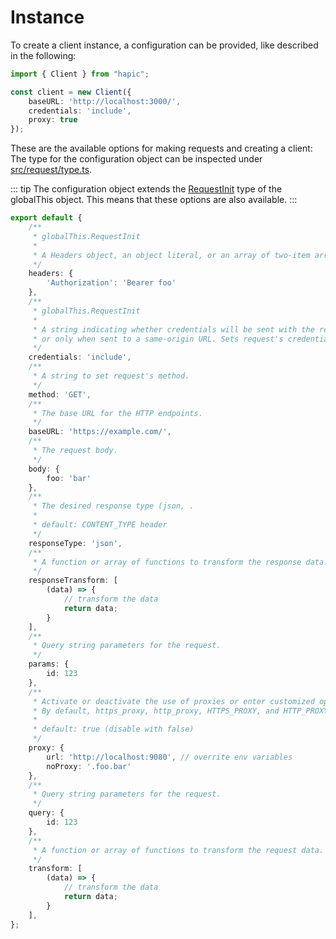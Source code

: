 # Instance

To create a client instance, a configuration can be provided,
like described in the following:

```typescript
import { Client } from "hapic";

const client = new Client({
    baseURL: 'http://localhost:3000/',
    credentials: 'include',
    proxy: true
});
```

These are the available options for making requests and creating a client:
The type for the configuration object can be inspected under [src/request/type.ts](https://github.com/tada5hi/hapic/tree/master/packages/client/src/request/type.ts).

::: tip
The configuration object extends the [RequestInit](https://developer.mozilla.org/en-US/docs/Web/API/Request/Request#options) type of the globalThis object.
This means that these options are also available.
:::

```typescript
export default {
    /**
     * globalThis.RequestInit
     *
     * A Headers object, an object literal, or an array of two-item arrays to set request's headers.
     */
    headers: {
        'Authorization': 'Bearer foo'
    },
    /**
     * globalThis.RequestInit
     *
     * A string indicating whether credentials will be sent with the request always, never,
     * or only when sent to a same-origin URL. Sets request's credentials.
     */
    credentials: 'include',
    /**
     * A string to set request's method.
     */
    method: 'GET',
    /**
     * The base URL for the HTTP endpoints.
     */
    baseURL: 'https://example.com/',
    /**
     * The request body.
     */
    body: {
        foo: 'bar'
    },
    /**
     * The desired response type (json, .
     *
     * default: CONTENT_TYPE header
     */
    responseType: 'json',
    /**
     * A function or array of functions to transform the response data.
     */
    responseTransform: [
        (data) => {
            // transform the data
            return data;
        }
    ],
    /**
     * Query string parameters for the request.
     */
    params: {
        id: 123
    },
    /**
     * Activate or deactivate the use of proxies or enter customized options.
     * By default, https_proxy, http_proxy, HTTPS_PROXY, and HTTP_PROXY environment variables will be checked and used
     *
     * default: true (disable with false)
     */
    proxy: {
        url: 'http://localhost:9080', // overrite env variables
        noProxy: '.foo.bar'
    },
    /**
     * Query string parameters for the request.
     */
    query: {
        id: 123
    },
    /**
     * A function or array of functions to transform the request data.
     */
    transform: [
        (data) => {
            // transform the data
            return data;
        }
    ],
};
```
